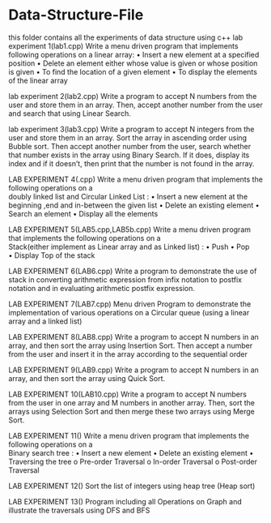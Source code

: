 # Data-Structure-File
this folder contains all the experiments of data structure using c++
lab experiment 1(lab1.cpp)
Write a menu driven program that implements following operations on a  linear array:
•	Insert a new element at a specified position
•	Delete an element either whose value is given or whose position is given
•	To find the location of a given element
•	To display the elements of the linear array

lab experiment 2(lab2.cpp)
Write a program to accept N numbers from the user and store them in an array. Then, accept another number from the user and search that using Linear Search.

lab experiment 3(lab3.cpp)
Write a program to accept N integers from the user and store them in an array. Sort the array in ascending order using Bubble sort. Then accept another number from the user, search whether that number exists in the array using Binary Search. If it does, display its index and if it doesn’t, then print that the number is not found in the array.

LAB EXPERIMENT 4(.cpp)
Write a menu driven program that implements the following operations on a   
doubly linked list and Circular Linked List :
•	Insert a new element at the beginning ,end and in-between the given list
•	Delete an existing element
•	Search an element
•	Display all the elements 

LAB EXPERIMENT 5(LAB5.cpp,LAB5b.cpp)
Write a menu driven program that implements the following operations on a   
Stack(either implement as Linear array and as Linked list) :
•	Push 
•	Pop  
•	Display Top of the stack

LAB EXPERIMENT 6(LAB6.cpp)
Write a program to demonstrate the use of stack in converting arithmetic expression from infix notation to postfix notation and in evaluating arithmetic postfix expression.

LAB EXPERIMENT 7(LAB7.cpp)
Menu driven Program to demonstrate the implementation of various operations on a Circular queue (using a linear array and  a linked list)

LAB EXPERIMENT 8(LAB8.cpp)
Write a program to accept N numbers in an array, and then sort the array using Insertion Sort. Then accept a number from the user and insert it in the array according to the sequential order

LAB EXPERIMENT 9(LAB9.cpp)
Write a program to accept N numbers in an array, and then sort the array using Quick Sort.

LAB EXPERIMENT 10(LAB10.cpp)
Write a program to accept N numbers from the user in one array and M numbers in another array. Then, sort the arrays using Selection Sort and then merge these two arrays using Merge Sort.

LAB EXPERIMENT 11()
Write a menu driven program that implements the following operations on a   
Binary search tree :
•	Insert a new element 
•	Delete an existing element
•	Traversing the tree
o	Pre-order Traversal
o	In-order Traversal 
o	Post-order Traversal

LAB EXPERIMENT 12()
Sort the list of integers using heap tree (Heap sort)

LAB EXPERIMENT 13()
Program including all Operations on Graph and illustrate the traversals using DFS and BFS
